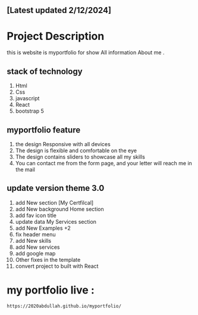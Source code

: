 ## [Latest updated 2/12/2024]

# Project Description

this is website is myportfolio for show All information About me .

## stack of technology

1. Html
2. Css
3. javascript
4. React
5. bootstrap 5

## myportfolio feature

1. the design Responsive with all devices
2. The design is flexible and comfortable on the eye
3. The design contains sliders to showcase all my skills
4. You can contact me from the form page, and your letter will reach me in the mail

## update version theme 3.0
1. add New section [My Certfilcal]
2. add New background Home section
3. add fav icon title
4. update data My Services section
5. add New Examples +2
6. fix header menu
7. add New skills
8. add New services
9. add google map
10. Other fixes in the template
11. convert project to built with React

# my portfolio live :
~~~
https://2020abdullah.github.io/myportfolio/
~~~

